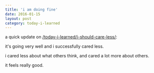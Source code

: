 ```yaml
---
title: 'i am doing fine'
date: 2016-01-15
layout: post
category: today-i-learned
---
```


a quick update on [/today-i-learned/i-should-care-less/](/today-i-learned/i-should-care-less/):

it's going very well and i successfully cared less.

i cared less about what others think, and cared a lot more about others.

it feels really good.
